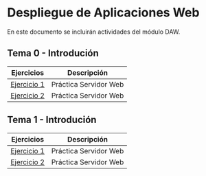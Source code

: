 # Despliegue de Aplicaciones Web
En este documento se incluirán actividades del módulo DAW.
## Tema 0 - Introdución
|Ejercicios|Descripción|
|----------|-----------|
|[Ejercicio 1](Tema0/Ejercicio1.md)|Práctica Servidor Web|
|[Ejercicio 2](Tema0/Ejercicio2.md)|Práctica Servidor Web|

## Tema 1 - Introdución
|Ejercicios|Descripción|
|----------|-----------|
|[Ejercicio 1](Tema1/Ejercicio1.md)|Práctica Servidor Web|
|[Ejercicio 2](Tema1/Ejercicio2.md)|Práctica Servidor Web|
